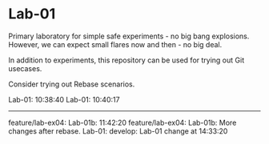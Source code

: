 Lab-01
======

Primary laboratory for simple safe experiments - no big bang explosions.
However, we can expect small flares now and then - no big deal.

In addition to experiments, this repository can be used for trying out Git usecases.

Consider trying out Rebase scenarios.

Lab-01: 10:38:40
Lab-01: 10:40:17

------------------------------------

feature/lab-ex04: Lab-01b: 11:42:20
feature/lab-ex04: Lab-01b: More changes after rebase.
Lab-01: develop: Lab-01 change at 14:33:20
 
